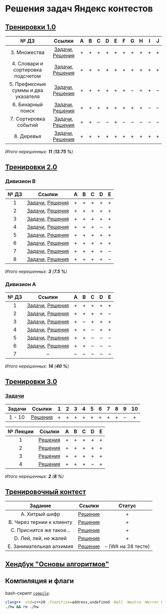 # Решения задач Яндекс контестов

## [Тренировки 1.0](https://yandex.ru/yaintern/algorithm-training_2021)
|№ ДЗ| Ссылки | A | B | C | D | E | F | G | H | I | J |
|:-----------------------:|:-:|:-:|:-:|:-:|:-:|:-:|:-:|:-:|:-:|:-:|:-:|
|3. Множества							|[Задачи](https://contest.yandex.ru/contest/27663/problems/), [Решения](./1_training/3_hw.cpp)|+|+|+|+|+|+|+|+|+|+|
|4. Словари и сортировка подсчетом 	|[Задачи](https://contest.yandex.ru/contest/27663/problems/), [Решения](./1_training/4_hw.cpp)|+|+|+|+|+|+|+|+|+|+|
|5. Префиксные суммы и два указателя	|[Задачи](https://contest.yandex.ru/contest/27794/problems/), [Решения](./1_training/5_hw.cpp)|+|+|+|+|+|+|–|+|+|–|
|6. Бинарный поиск						|[Задачи](https://contest.yandex.ru/contest/27844/problems/), [Решения](./1_training/6_hw.cpp)|+|+|+|+|+|+|+|+|–|–|
|7. Сортировка событий					|[Задачи](https://contest.yandex.ru/contest/27883/problems/), [Решения](./1_training/7_hw.cpp)|+|+|–|–|+|–|–|–|–|–|
|8. Деревья							|[Задачи](https://contest.yandex.ru/contest/28069/problems/), [Решения](./1_training/8_hw.cpp)|+|+|+|+|+|+|+|+|+|+|

*Итого нерешенных: __11__ (__13.75 %__)*

## [Тренировки 2.0](https://yandex.ru/yaintern/algorithm-training_june_2021?from=contest_new)
### Дивизион B
|№ ДЗ| Ссылки | A | B | C | D | E |
|:-------:|:------:|:-:|:-:|:-:|:-:|:-:|
|1|[Задачи](https://contest.yandex.ru/contest/28730/problems/), [Решения](./2_B_training/1_hw.cpp)|+|+|+|+|+|
|2|[Задачи](https://contest.yandex.ru/contest/28738/problems/), [Решения](./2_B_training/2_hw.cpp)|+|+|+|+|+|
|3|[Задачи](https://contest.yandex.ru/contest/28964/problems/), [Решения](./2_B_training/3_hw.cpp)|+|+|+|+|+|
|4|[Задачи](https://contest.yandex.ru/contest/28970/problems/), [Решения](./2_B_training/4_hw.cpp)|+|+|+|–|+|
|5|[Задачи](https://contest.yandex.ru/contest/29075/problems/), [Решения](./2_B_training/5_hw.cpp)|+|+|+|+|+|
|6|[Задачи](https://contest.yandex.ru/contest/29188/problems/), [Решения](./2_B_training/6_hw.cpp)|+|+|+|+|+|
|7|[Задачи](https://contest.yandex.ru/contest/29396/problems/), [Решения](./2_B_training/7_hw.cpp)|+|+|+|+|–|
|8|[Задачи](https://contest.yandex.ru/contest/29403/problems/), [Решения](./2_B_training/8_hw.cpp)|+|+|+|+|–|

*Итого нерешенных: __3__ (__7.5 %__)*

### Дивизион A
|№ ДЗ| Ссылки | A | B | C | D | E |
|:-------:|:------:|:-:|:-:|:-:|:-:|:-:|
|1|[Задачи](https://contest.yandex.ru/contest/28724/problems/), [Решения](./2_A_training/1_hw.cpp)|+|+|+|+|+|
|2|[Задачи](https://contest.yandex.ru/contest/28736/problems/), [Решения](./2_A_training/2_hw.cpp)|+|+|+|+|–|
|3|[Задачи](https://contest.yandex.ru/contest/28963/problems/), [Решения](./2_A_training/3_hw.cpp)|+|–|+|+|+|
|4|[Задачи](https://contest.yandex.ru/contest/28969/problems/), [Решения](./2_A_training/4_hw.cpp)|+|+|–|+|+|
|5|[Задачи](https://contest.yandex.ru/contest/29072/problems/), [Решения](./2_A_training/5_hw.cpp)|+|+|–|–|–|
|6|[Задачи](https://contest.yandex.ru/contest/29189/problems/), [Решения](./2_A_training/6_hw.cpp)|+|+|–|–|–|
|7|–|–|–|–|–|–|

*Итого нерешенных: __14__ (__40 %__)*

## [Тренировки 3.0](https://yandex.ru/yaintern/training/algorithm-training_feb_2023)
### [Задачи](https://contest.yandex.ru/contest/45468/problems/)
|Задачи| Ссылки | 1 | 2 | 3 | 4 | 5 | 6 | 7 | 8 | 9 | 10 |
|:-------:|:-:|:-:|:-:|:-:|:-:|:-:|:-:|:-:|:-:|:-:|:-:|
|1 - 10|[Решения](./3_B_training/0_hw.cpp)|+|+|+|+|+|+|+|+|–|+|

|№ Лекции| Ссылки | A | B | C | D | E |
|:-------:|:------:|:-:|:-:|:-:|:-:|:-:|
|1|[Решения](./3_B_training/1_hw.cpp)|+|+|+|+|+|
|2|[Решения](./3_B_training/2_hw.cpp)|+|+|+|+|+|
|3|[Решения](./3_B_training/3_hw.cpp)|+|+|+|+|+|
|4|[Решения](./3_B_training/4_hw.cpp)|+|+|+|–|+|

*Итого нерешенных: __2__ (__8 %__)*


## [Тренировочный контест](https://contest.yandex.ru/contest/50668/)
|Задание| Ссылки | Статус |
|:-----:|:-------:|:------:|
|A. Хитрый шифр| [Решение](./test/A.cpp) | + |
|B. Через тернии к клиенту| [Решение](./test/B.cpp) | + |
|C. Приснится же такое...| [Решение](./test/C.cpp) | + |
|D. Лей, лей, не жалей| [Решение](./test/D.cpp) | + |
|E. Занимательная алхимия| [Решение](./test/E.cpp) | – (WA на 38 тесте) |

## [Хендбук "Основы алгоритмов"](https://education.yandex.ru/handbook/algorithms)

## Компиляция и флаги
bash-скрипт [`compile`](./compile):
```bash
clang++ -std=c++20 -fsanitize=address,undefined -Wall -Wextra -Werror $1 -o hw || exit
./hw && rm ./hw
```